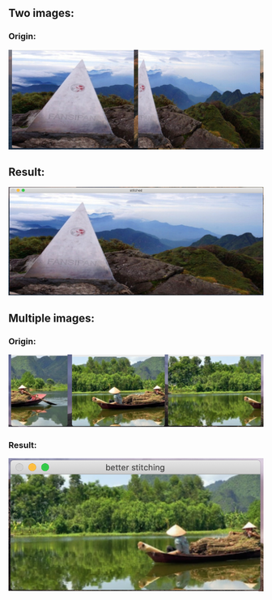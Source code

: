 ## Two images:

### Origin:
![](demo/original_fansipan.png)

## Result:
![](demo/stitched_fansipan.png)

## Multiple images:

### Origin:
![](demo/original_countryside.png)

### Result:
![](demo/stitched_countryside.png)

